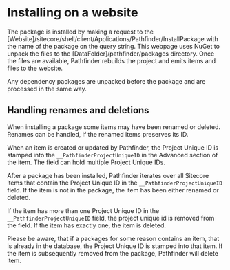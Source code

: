 # Installing on a website 
The package is installed by making a request to the [Website]/sitecore/shell/client/Applications/Pathfinder/InstallPackage with the name of the 
package on the query string. This webpage uses NuGet to unpack the files to the [DataFolder]/pathfinder/packages directory. Once the files 
are available, Pathfinder rebuilds the project and emits items and files to the website.

Any dependency packages are unpacked before the package and are processed in the same way.

## Handling renames and deletions
When installing a package some items may have been renamed or deleted. Renames can be handled, if the renamed items preserves its ID.

When an item is created or updated by Pathfinder, the Project Unique ID is stamped into the `__PathfinderProjectUniqueID` in the
Advanced section of the item. The field can hold multiple Project Unique IDs.

After a package has been installed, Pathfinder iterates over all Sitecore items that contain the Project Unique ID in the
`__PathfinderProjectUniqueID` field. If the item is not in the package, the item has been either renamed or deleted. 

If the item has more than one Project Unique ID in the `__PathfinderProjectUniqueID` field, the project unique id is removed from 
the field. If the item has exactly one, the item is deleted.

Please be aware, that if a packages for some reason contains an item, that is already in the database, the Project Unique ID is
stamped into that item. If the item is subsequently removed from the package, Pathfinder will delete item.


